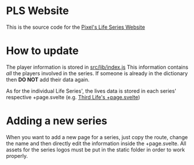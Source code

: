 # PLS Website
This is the source code for the [Pixel's Life Series Website](https://pixels-life-series.netlify.app)

# How to update
The player information is stored in [src/lib/index.js](https://github.com/TofuBeans/PLS-Website/blob/main/src/lib/index.js)
This information contains *all* the players involved in the series. If someone is already in the dictionary then **DO NOT** add their data again.

As for the individual Life Series', the lives data is stored in each series' respective +page.svelte (e.g. [Third Life's +page.svelte](https://github.com/TofuBeans/PLS-Website/blob/main/src/routes/thirdlife/%2Bpage.svelte))

# Adding a new series
When you want to add a new page for a series, just copy the route, change the name and then directly edit the information inside the +page.svelte.
All assets for the series logos must be put in the static folder in order to work properly.

